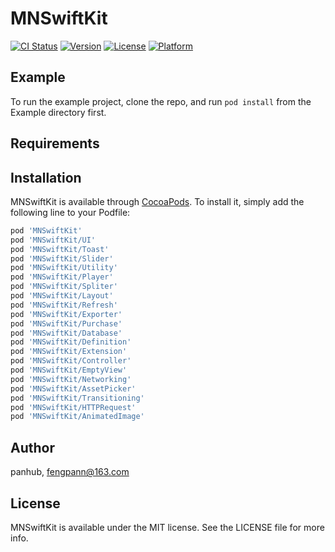 # MNSwiftKit

[![CI Status](https://img.shields.io/travis/mellow/MNSwiftKit.svg?style=flat)](https://travis-ci.org/mellow/MNSwiftKit)
[![Version](https://img.shields.io/cocoapods/v/MNSwiftKit.svg?style=flat)](https://cocoapods.org/pods/MNSwiftKit)
[![License](https://img.shields.io/cocoapods/l/MNSwiftKit.svg?style=flat)](https://cocoapods.org/pods/MNSwiftKit)
[![Platform](https://img.shields.io/cocoapods/p/MNSwiftKit.svg?style=flat)](https://cocoapods.org/pods/MNSwiftKit)

## Example

To run the example project, clone the repo, and run `pod install` from the Example directory first.

## Requirements

## Installation

MNSwiftKit is available through [CocoaPods](https://cocoapods.org). To install
it, simply add the following line to your Podfile:

```ruby
pod 'MNSwiftKit'
pod 'MNSwiftKit/UI'
pod 'MNSwiftKit/Toast'
pod 'MNSwiftKit/Slider'
pod 'MNSwiftKit/Utility'
pod 'MNSwiftKit/Player'
pod 'MNSwiftKit/Spliter'
pod 'MNSwiftKit/Layout'
pod 'MNSwiftKit/Refresh'
pod 'MNSwiftKit/Exporter'
pod 'MNSwiftKit/Purchase'
pod 'MNSwiftKit/Database'
pod 'MNSwiftKit/Definition'
pod 'MNSwiftKit/Extension'
pod 'MNSwiftKit/Controller'
pod 'MNSwiftKit/EmptyView'
pod 'MNSwiftKit/Networking'
pod 'MNSwiftKit/AssetPicker'
pod 'MNSwiftKit/Transitioning'
pod 'MNSwiftKit/HTTPRequest'
pod 'MNSwiftKit/AnimatedImage'
```

## Author

panhub, fengpann@163.com

## License

MNSwiftKit is available under the MIT license. See the LICENSE file for more info.
